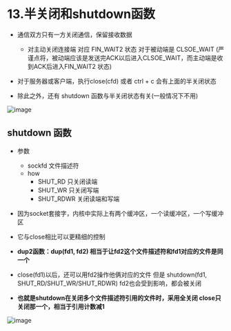 # 13.半关闭和shutdown函数  


* 通信双方只有一方关闭通信，保留接收数据   
    * 对主动关闭连接端 对应 FIN_WAIT2 状态   对于被动端是 CLSOE_WAIT (严谨点将，被动端应该是发送完ACK以后进入CLSOE_WAIT，而主动端是收到ACK后进入FIN_WAIT2 状态)  


* 对于服务器或客户端，执行close(cfd) 或者 ctrl + c  会有上面的半关闭状态  

* 除此之外，还有 shutdown 函数与半关闭状态有关(一般情况下不用)  

![image](https://user-images.githubusercontent.com/58176267/179189310-6127f0a9-70a7-48e0-a058-54a172382711.png)  



## shutdown 函数  



* 参数
    * sockfd 文件描述符  
    * how
        * SHUT_RD 只关闭读端
        * SHUT_WR 只关闭写端
        * SHUT_RDWR 关闭读端和写端

* 因为socket套接字，内核中实际上有两个缓冲区，一个读缓冲区，一个写缓冲区  

* 它与close相比可以更精细的控制  

* **dup2函数：dup(fd1, fd2) 相当于让fd2这个文件描述符和fd1对应的文件是同一个**  

* close(fd1)以后，还可以用fd2操作他俩对应的文件  但是 shutdown(fd1, SHUT_RD/SHUT_WR/SHUT_RDWR)  fd2也会受到影响，都会被关闭  

* **也就是shutdown在关闭多个文件描述符引用的文件时，采用全关闭  close只关闭那一个，相当于引用计数减1**  

![image](https://user-images.githubusercontent.com/58176267/179190135-40921949-69a1-47b0-8eee-e51b120c4622.png)  
